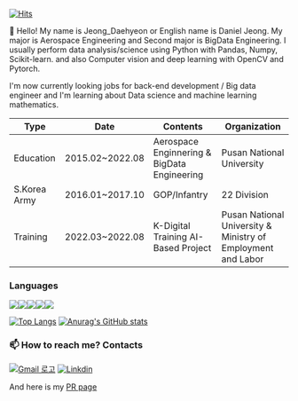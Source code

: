 [![Hits](https://hits.seeyoufarm.com/api/count/incr/badge.svg?url=https%3A%2F%2Fgithub.com%2FJeong-Daniel&count_bg=%230095EF&title_bg=%23555555&icon=&icon_color=%23E7E7E7&title=hits&edge_flat=true)](https://hits.seeyoufarm.com)

👋 Hello! My name is Jeong_Daehyeon or English name is Daniel Jeong. My major is Aerospace Engineering and Second major is BigData Engineering. I usually perform data analysis/science using Python with Pandas, Numpy, Scikit-learn. and also Computer vision and deep learning with OpenCV and Pytorch.  

I'm now currently looking jobs for back-end development / Big data engineer and I'm learning about Data science and machine learning mathematics. 

|Type|Date|Contents|Organization|
|----|----|--------|------------|
|Education|2015.02~2022.08|Aerospace Enginnering & BigData Engineering|Pusan National University|
|S.Korea Army|2016.01~2017.10|GOP/Infantry|22 Division|
|Training|2022.03~2022.08|K-Digital Training AI-Based Project|Pusan National University & Ministry of Employment and Labor|

### Languages
<img src="https://img.shields.io/badge/Python-0769AD?style=for-the-badge&logo=python&logoColor=white"><img src="https://img.shields.io/badge/JAVA-007396?style=for-the-badge&logo=java&logoColor=white"><img src="https://img.shields.io/badge/oracle-F80000?style=for-the-badge&logo=oracle&logoColor=white"><img src="https://img.shields.io/badge/mysql-4479A1?style=for-the-badge&logo=mysql&logoColor=white"><img src="https://img.shields.io/badge/mariaDB-003545?style=for-the-badge&logo=mariaDB&logoColor=white">

[![Top Langs](https://github-readme-stats.vercel.app/api/top-langs/?username=Jeong-Daniel&layout=compact)](https://github.com/Jeong-Daniel/github-readme-stats)
[![Anurag's GitHub stats](https://github-readme-stats.vercel.app/api?username=Jeong-Daniel)](https://github.com/Jeong-Daniel/github-readme-stats)

### 📫 How to reach me? Contacts
[![Gmail 로고](https://img.shields.io/badge/Gmail-E34F26?style=for-the-badge&logo=gmail&logoColor=white)](mailto:empcik@pusan.ac.kr)
[![Linkdin](https://img.shields.io/badge/LinkedIn-1572B6?style=for-the-badge&logo=LinkedIn&logoColor=white)](https://www.linkedin.com/in/%EB%8C%80%ED%98%84-%EC%A0%95-24328a212/)

And here is my [PR page](https://jeong-daniel.github.io/about/)

